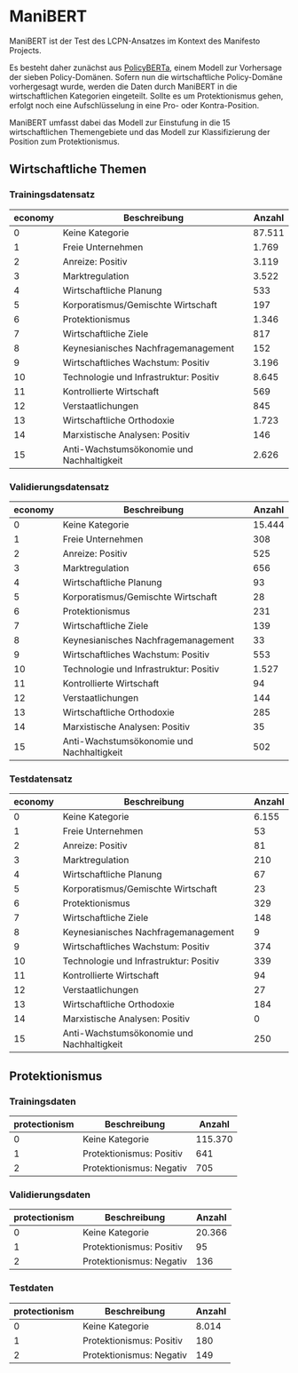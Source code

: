 # ManiBERT

ManiBERT ist der Test des LCPN-Ansatzes im Kontext des Manifesto Projects.

Es besteht daher zunächst aus [PolicyBERTa](https://github.com/NiksMer/PolicyBERTa), einem Modell zur Vorhersage der sieben Policy-Domänen.
Sofern nun die wirtschaftliche Policy-Domäne vorhergesagt wurde, werden die Daten durch ManiBERT in die wirtschaftlichen Kategorien eingeteilt. Sollte es um Protektionismus gehen, erfolgt noch eine Aufschlüsselung in eine Pro- oder Kontra-Position.

ManiBERT umfasst dabei das Modell zur Einstufung in die 15 wirtschaftlichen Themengebiete und das Modell zur Klassifizierung der Position zum Protektionismus.

## Wirtschaftliche Themen

### Trainingsdatensatz

| economy | Beschreibung                              | Anzahl |
|---------|-------------------------------------------|--------|
| 0       | Keine Kategorie                           | 87.511 |
| 1       | Freie Unternehmen                         | 1.769  |
| 2       | Anreize: Positiv                          | 3.119  |
| 3       | Marktregulation                           | 3.522  |
| 4       | Wirtschaftliche Planung                   | 533    |
| 5       | Korporatismus/Gemischte Wirtschaft        | 197    |
| 6       | Protektionismus                           | 1.346  |
| 7       | Wirtschaftliche Ziele                     | 817    |
| 8       | Keynesianisches Nachfragemanagement       | 152    |
| 9       | Wirtschaftliches Wachstum: Positiv        | 3.196  |
| 10      | Technologie und Infrastruktur: Positiv    | 8.645  |
| 11      | Kontrollierte Wirtschaft                  | 569    |
| 12      | Verstaatlichungen                         | 845    |
| 13      | Wirtschaftliche Orthodoxie                | 1.723  |
| 14      | Marxistische Analysen: Positiv            | 146    |
| 15      | Anti-Wachstumsökonomie und Nachhaltigkeit | 2.626  |

### Validierungsdatensatz

| economy | Beschreibung                              | Anzahl |
|---------|-------------------------------------------|--------|
| 0       | Keine Kategorie                           | 15.444 |
| 1       | Freie Unternehmen                         | 308  |
| 2       | Anreize: Positiv                          | 525  |
| 3       | Marktregulation                           | 656  |
| 4       | Wirtschaftliche Planung                   | 93    |
| 5       | Korporatismus/Gemischte Wirtschaft        | 28    |
| 6       | Protektionismus                           | 231  |
| 7       | Wirtschaftliche Ziele                     | 139    |
| 8       | Keynesianisches Nachfragemanagement       | 33    |
| 9       | Wirtschaftliches Wachstum: Positiv        | 553  |
| 10      | Technologie und Infrastruktur: Positiv    | 1.527  |
| 11      | Kontrollierte Wirtschaft                  | 94    |
| 12      | Verstaatlichungen                         | 144    |
| 13      | Wirtschaftliche Orthodoxie                | 285  |
| 14      | Marxistische Analysen: Positiv            | 35   |
| 15      | Anti-Wachstumsökonomie und Nachhaltigkeit | 502  |
### Testdatensatz

| economy | Beschreibung                              | Anzahl |
|---------|-------------------------------------------|--------|
| 0       | Keine Kategorie                           | 6.155 |
| 1       | Freie Unternehmen                         | 53  |
| 2       | Anreize: Positiv                          | 81  |
| 3       | Marktregulation                           | 210  |
| 4       | Wirtschaftliche Planung                   | 67    |
| 5       | Korporatismus/Gemischte Wirtschaft        | 23    |
| 6       | Protektionismus                           | 329  |
| 7       | Wirtschaftliche Ziele                     | 148    |
| 8       | Keynesianisches Nachfragemanagement       | 9    |
| 9       | Wirtschaftliches Wachstum: Positiv        | 374  |
| 10      | Technologie und Infrastruktur: Positiv    | 339  |
| 11      | Kontrollierte Wirtschaft                  | 94    |
| 12      | Verstaatlichungen                         | 27    |
| 13      | Wirtschaftliche Orthodoxie                | 184  |
| 14      | Marxistische Analysen: Positiv            | 0  |
| 15      | Anti-Wachstumsökonomie und Nachhaltigkeit | 250  |

## Protektionismus


### Trainingsdaten

| protectionism | Beschreibung                              | Anzahl |
|---------|-------------------------------------------|--------|
| 0       | Keine Kategorie                           | 115.370 |
| 1       | Protektionismus: Positiv                  | 641  |
| 2       | Protektionismus: Negativ                  | 705  |

### Validierungsdaten

| protectionism | Beschreibung                              | Anzahl |
|---------|-------------------------------------------|--------|
| 0       | Keine Kategorie                           | 20.366 |
| 1       | Protektionismus: Positiv                  | 95  |
| 2       | Protektionismus: Negativ                  | 136  |

### Testdaten

| protectionism | Beschreibung                              | Anzahl |
|---------|-------------------------------------------|--------|
| 0       | Keine Kategorie                           | 8.014 |
| 1       | Protektionismus: Positiv                  | 180  |
| 2       | Protektionismus: Negativ                  | 149  |
